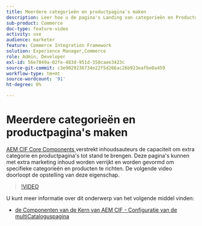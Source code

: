 ```yaml
---
title: Meerdere categorieën en productpagina's maken
description: Leer hoe u de pagina's Landing van categorieën en Productdetails verrijkt met gerichte marketinginhoud.
sub-product: Commerce
doc-type: feature-video
activity: use
audience: marketer
feature: Commerce Integration Framework
solution: Experience Manager,Commerce
role: Admin, Developer
exl-id: 56e7849a-02fe-483d-951d-350caee3423c
source-git-commit: c3e9029236734e22f5d266ac26b923eafbe0a459
workflow-type: tm+mt
source-wordcount: '91'
ht-degree: 0%

---
```


# Meerdere categorieën en productpagina&#39;s maken

[ AEM CIF Core Components ](https://github.com/adobe/aem-core-cif-components) verstrekt inhoudsauteurs de capaciteit om extra categorie en productpagina&#39;s tot stand te brengen. Deze pagina&#39;s kunnen met extra marketing inhoud worden verrijkt en worden gevormd om specifieke categorieën en producten te richten. De volgende video doorloopt de opstelling van deze eigenschap.

>[!VIDEO](https://video.tv.adobe.com/v/28969/?quality=12)

U kunt meer informatie over dit onderwerp van het volgende middel vinden:

- [ de Componenten van de Kern van AEM CIF - Configuratie van de multiCataloguspagina ](https://github.com/adobe/aem-core-cif-components/wiki/configuration#multi-catalog-page-template-configuration)
